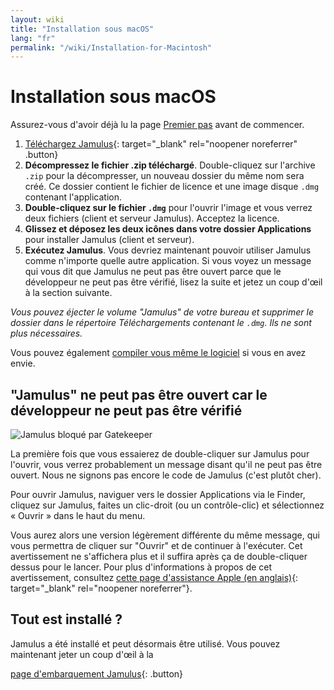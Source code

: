 ```yaml
---
layout: wiki
title: "Installation sous macOS"
lang: "fr"
permalink: "/wiki/Installation-for-Macintosh"
---
```


# Installation sous macOS

Assurez-vous d'avoir déjà lu la page [Premier pas](Getting-Started) avant de commencer.

1. [Téléchargez Jamulus](https://github.com/jamulussoftware/jamulus/releases/latest){: target="_blank" rel="noopener noreferrer" .button}
1. **Décompressez le fichier .zip téléchargé**. Double-cliquez sur l'archive `.zip` pour la décompresser, un nouveau dossier du même nom sera créé. Ce dossier contient le fichier de licence et une image disque `.dmg` contenant l'application.
1. **Double-cliquez sur le fichier `.dmg`** pour l'ouvrir l'image et vous verrez deux fichiers (client et serveur Jamulus). Acceptez la licence.
1. **Glissez et déposez les deux icônes dans votre dossier Applications** pour installer Jamulus (client et serveur).
1. **Exécutez Jamulus**. Vous devriez maintenant pouvoir utiliser Jamulus comme n'importe quelle autre application. Si vous voyez un message qui vous dit que Jamulus ne peut pas être ouvert parce que le développeur ne peut pas être vérifié, lisez la suite et jetez un coup d'œil à la section suivante.

_Vous pouvez éjecter le volume "Jamulus" de votre bureau et supprimer le dossier dans le répertoire Téléchargements contenant le `.dmg`. Ils ne sont plus nécessaires._

Vous pouvez également [compiler vous même le logiciel](Compiling) si vous en avez envie.

## "Jamulus" ne peut pas être ouvert car le développeur ne peut pas être vérifié

![Jamulus bloqué par Gatekeeper](https://user-images.githubusercontent.com/20726856/99886769-67256d80-2c3f-11eb-91e9-9cb2b6f80f95.png)

La première fois que vous essaierez de double-cliquer sur Jamulus pour l'ouvrir, vous verrez probablement un message disant qu'il ne peut pas être ouvert. Nous ne signons pas encore le code de Jamulus (c'est plutôt cher).

Pour ouvrir Jamulus, naviguer vers le dossier Applications via le Finder, cliquez sur Jamulus, faites un clic-droit (ou un contrôle-clic) et sélectionnez « Ouvrir » dans le haut du menu.

Vous aurez alors une version légèrement différente du même message, qui vous permettra de cliquer sur "Ouvrir" et de continuer à l'exécuter. Cet avertissement ne s'affichera plus et il suffira après ça de double-cliquer dessus pour le lancer.
Pour plus d'informations à propos de cet avertissement, consultez [cette page d'assistance Apple (en anglais)](https://support.apple.com/fr-fr/guide/mac-help/mh40616/mac){: target="_blank" rel="noopener noreferrer"}.

## Tout est installé ?

Jamulus a été installé et peut désormais être utilisé. Vous pouvez maintenant jeter un coup d'œil à la 

[page d'embarquement Jamulus](Onboarding){: .button}
